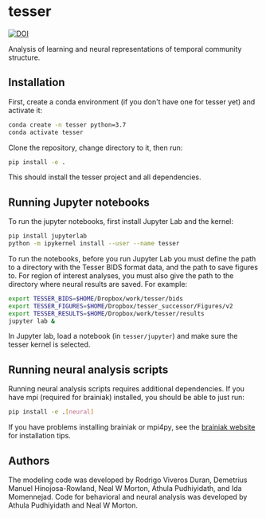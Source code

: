 # tesser

[![DOI](https://zenodo.org/badge/DOI/10.5281/zenodo.4793426.svg)](https://doi.org/10.5281/zenodo.4793426)

Analysis of learning and neural representations of temporal community structure.

## Installation

First, create a conda environment (if you don't have one for 
tesser yet) and activate it:

```bash
conda create -n tesser python=3.7
conda activate tesser
```

Clone the repository, change directory to it, then run:

```bash
pip install -e .
```

This should install the tesser project and all dependencies.

## Running Jupyter notebooks

To run the jupyter notebooks, first install Jupyter Lab and the kernel:

```bash
pip install jupyterlab
python -m ipykernel install --user --name tesser
```

To run the notebooks, before you run Jupyter Lab you must define the 
path to a directory with the Tesser BIDS format data, and the path to
save figures to. For region of interest analyses, you must also give
the path to the directory where neural results are saved. For example:

```bash
export TESSER_BIDS=$HOME/Dropbox/work/tesser/bids
export TESSER_FIGURES=$HOME/Dropbox/tesser_successor/Figures/v2
export TESSER_RESULTS=$HOME/Dropbox/work/tesser/results
jupyter lab &
```

In Jupyter lab, load a notebook (in `tesser/jupyter`) and make sure the 
tesser kernel is selected.

## Running neural analysis scripts

Running neural analysis scripts requires additional dependencies.
If you have mpi (required for brainiak) installed, you should be 
able to just run:

```bash
pip install -e .[neural]
```

If you have problems installing brainiak or mpi4py, see the 
[brainiak website](https://brainiak.org/) for installation tips.

## Authors

The modeling code was developed by Rodrigo Viveros Duran, 
Demetrius Manuel Hinojosa-Rowland, Neal W Morton, Athula Pudhiyidath, 
and Ida Momennejad. Code for behavioral and neural analysis was
developed by Athula Pudhiyidath and Neal W Morton.
